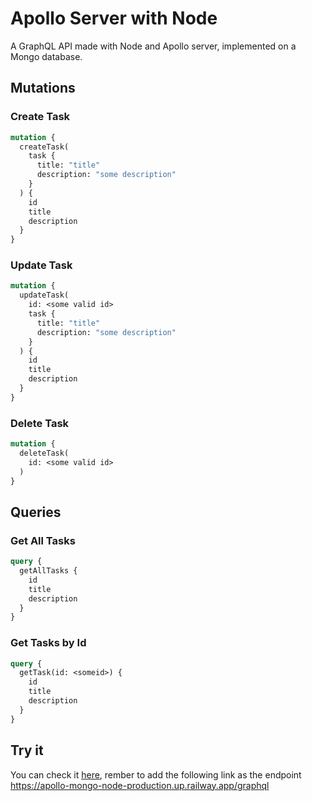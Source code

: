 # Apollo Server with Node

A GraphQL API made with Node and Apollo server, implemented on a Mongo database.

## Mutations

### Create Task
```graphql
mutation {
  createTask(
    task {
      title: "title"
      description: "some description"
    }
  ) {
    id
    title
    description
  }
}
```

### Update Task
```graphql
mutation {
  updateTask(
    id: <some valid id>
    task {
      title: "title"
      description: "some description"
    }
  ) {
    id
    title
    description
  }
}
```

### Delete Task
```graphql
mutation {
  deleteTask(
    id: <some valid id>
  )
}
```

## Queries

### Get All Tasks
```graphql
query {
  getAllTasks {
    id
    title
    description
  }
}
```

### Get Tasks by Id
```graphql
query {
  getTask(id: <someid>) {
    id
    title
    description
  }
}
```

## Try it

You can check it [here](https://studio.apollographql.com/sandbox/explorer), rember to add the following link as the endpoint https://apollo-mongo-node-production.up.railway.app/graphql
